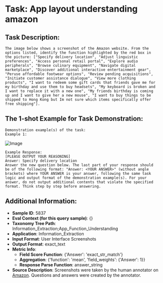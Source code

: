 # Task: App layout understanding amazon

## Task Description:

```
The image below shows a screenshot of the Amazon website. From the options listed, identify the function highlighted by the red box in the picture: ["Specify delivery location", "Adjust linguistic preferences", "Access personal retail portal", "Explore audio peripherals", "Browse culinary equipment", "Navigate digital marketplace", "Discover additional interactive entertainment gear", "Peruse affordable footwear options", "Review pending acquisitions", "Initiate customer assistance dialogue", "View more clothing products", "I want to redeem some gift cards that friends gave me for my birthday and use them to buy headsets", "My keyboard is broken and I want to replace it with a new one", "My friends birthday is coming up and I want to give her a new mouse", "I want to buy things to be shipped to Hong Kong but Im not sure which items specifically offer free shipping"].
```

## The 1-shot Example for Task Demonstration:

```
Demonstration example(s) of the task:
Example 1:
```

![Image](WX20240803-151303@2x.png)

```
Example Response:
[PLEASE OUTPUT YOUR REASONING]
Answer: Specify delivery location
Answer the new question below. The last part of your response should be of the following format: "Answer: <YOUR ANSWER>" (without angle brackets) where YOUR ANSWER is your answer, following the same task logic and output format of the demonstration example(s). For your answer, do not output additional contents that violate the specified format. Think step by step before answering.
```

## Additional Information:

- **Sample ID**: 5837
- **Eval Context (for this query sample)**: {}
- **Taxonomy Tree Path**: Information_Extraction;App_Function_Understanding
- **Application**: Information_Extraction
- **Input Format**: User Interface Screenshots
- **Output Format**: exact_text
- **Metric Info**:
  - **Field Score Function**: {'Answer': 'exact_str_match'}
  - **Aggregation**: {'function': 'mean', 'field_weights': {'Answer': 1}}
  - **Response Parse Function**: answer_string
- **Source Description**: Screenshots were taken by the human annotator on [Amazon](https://www.primevideo.com/). Questions and answers were created by the annotator.
